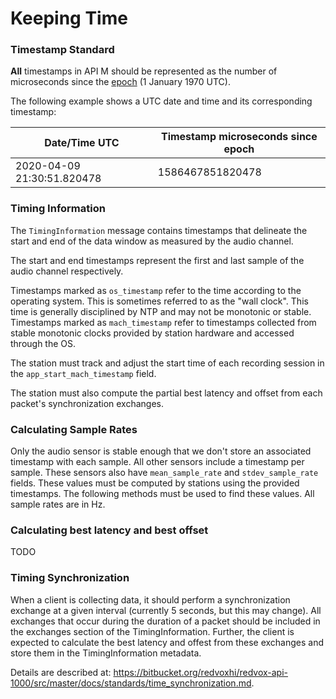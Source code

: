 # Keeping Time

### Timestamp Standard

__All__ timestamps in API M should be represented as the number of microseconds since the [epoch](https://en.wikipedia.org/wiki/Unix_time) (1 January 1970 UTC).

The following example shows a UTC date and time and its corresponding timestamp:

|Date/Time UTC | Timestamp microseconds since epoch |
|---|---|
|2020-04-09 21:30:51.820478 | 1586467851820478 |

### Timing Information

The `TimingInformation` message contains timestamps that delineate the start and end of the data window as measured by the audio channel. 

The start and end timestamps represent the first and last sample of the audio channel respectively.

Timestamps marked as `os_timestamp` refer to the time according to the operating system. This is sometimes referred to as the "wall clock". This time is generally disciplined by NTP and may not be monotonic or stable. Timestamps marked as `mach_timestamp` refer to timestamps collected from stable monotonic clocks provided by station hardware and accessed through the OS.  

The station must track and adjust the start time of each recording session in the `app_start_mach_timestamp` field.

The station must also compute the partial best latency and offset from each packet's synchronization exchanges.

### Calculating Sample Rates

Only the audio sensor is stable enough that we don't store an associated timestamp with each sample. All other sensors include a timestamp per sample. These sensors also have `mean_sample_rate` and `stdev_sample_rate` fields. These values must be computed by stations using the provided timestamps. The following methods must be used to find these values. All sample rates are in Hz.



### Calculating best latency and best offset

TODO

### Timing Synchronization

When a client is collecting data, it should perform a synchronization exchange at a given interval (currently 5 seconds, but this may change). All exchanges that occur during the duration of a packet should be included in the exchanges section of the TimingInformation. Further, the client is expected to calculate the best latency and offest from these exchanges and store them in the TimingInformation metadata.

Details are described at: https://bitbucket.org/redvoxhi/redvox-api-1000/src/master/docs/standards/time_synchronization.md.
